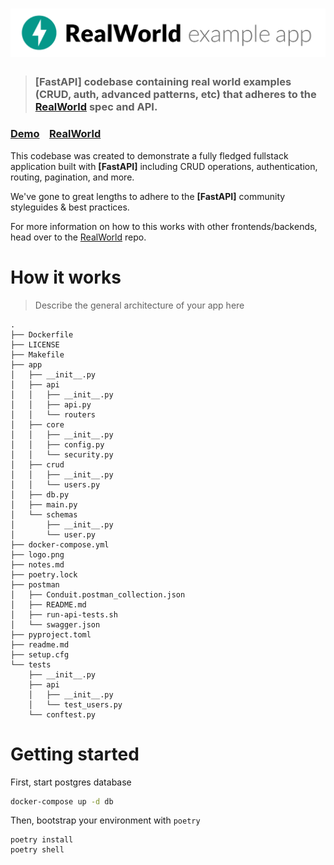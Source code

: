 # ![RealWorld Example App](logo.png)

> ### [FastAPI] codebase containing real world examples (CRUD, auth, advanced patterns, etc) that adheres to the [RealWorld](https://github.com/gothinkster/realworld) spec and API.


### [Demo](https://github.com/gothinkster/realworld)&nbsp;&nbsp;&nbsp;&nbsp;[RealWorld](https://github.com/gothinkster/realworld)


This codebase was created to demonstrate a fully fledged fullstack application built with **[FastAPI]** including CRUD operations, authentication, routing, pagination, and more.

We've gone to great lengths to adhere to the **[FastAPI]** community styleguides & best practices.

For more information on how to this works with other frontends/backends, head over to the [RealWorld](https://github.com/gothinkster/realworld) repo.


# How it works

> Describe the general architecture of your app here
```
.
├── Dockerfile
├── LICENSE
├── Makefile
├── app
│   ├── __init__.py
│   ├── api
│   │   ├── __init__.py
│   │   ├── api.py
│   │   └── routers
│   ├── core
│   │   ├── __init__.py
│   │   ├── config.py
│   │   └── security.py
│   ├── crud
│   │   ├── __init__.py
│   │   └── users.py
│   ├── db.py
│   ├── main.py
│   └── schemas
│       ├── __init__.py
│       └── user.py
├── docker-compose.yml
├── logo.png
├── notes.md
├── poetry.lock
├── postman
│   ├── Conduit.postman_collection.json
│   ├── README.md
│   ├── run-api-tests.sh
│   └── swagger.json
├── pyproject.toml
├── readme.md
├── setup.cfg
└── tests
    ├── __init__.py
    ├── api
    │   ├── __init__.py
    │   └── test_users.py
    └── conftest.py
```

# Getting started
First, start postgres database
```bash
docker-compose up -d db
```
Then, bootstrap your environment with `poetry`
```
poetry install
poetry shell
```
